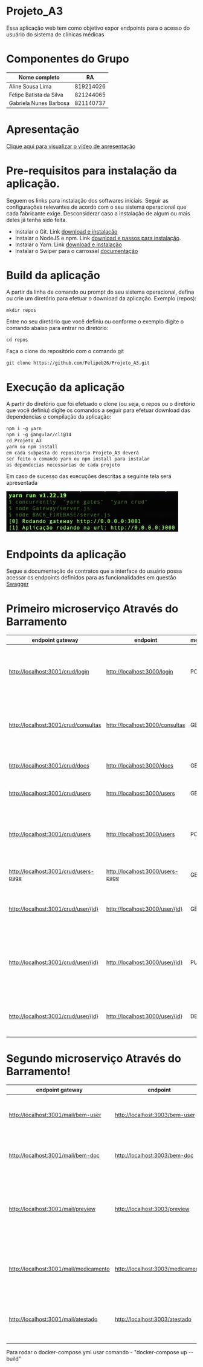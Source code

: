 # Projeto_A3
Essa aplicação web tem como objetivo expor endpoints para o acesso do usuário do sistema de clínicas médicas 

# Componentes do Grupo
| Nome completo | RA        |
|---|-----------|
| Aline Sousa Lima | 819214026 | 
| Felipe Batista da Silva | 821244065 |
| Gabriela Nunes Barbosa | 821140737 |

# Apresentação
[Clique aqui para visualizar o vídeo de apresentação](https://youtu.be/2VI4KMAHwl4)

# Pre-requisitos para instalação da aplicação.
Seguem os links para instalação dos softwares iniciais. Seguir as configurações relevantes de acordo com o seu sistema operacional que cada fabricante exige. Desconsiderar caso a instalação de algum ou mais deles já tenha sido feita. 
- Instalar o Git. Link [download e instalação](https://git-scm.com/book/en/v2/Getting-Started-Installing-Git)
- Instalar o NodeJS e npm. Link [download e passos para instalação](https://nodejs.org/en/download/).
- Instalar o Yarn. Link [download e instalação](https://classic.yarnpkg.com/en/docs/install)
- Instalar o Swiper para o carrossel [documentação](https://swiperjs.com/angular)

# Build da aplicação
A partir da linha de comando ou prompt do seu sistema operacional, defina ou crie um diretório para efetuar o download da aplicação. Exemplo (repos): 
```
mkdir repos
```
Entre no seu diretório que você definiu ou conforme o exemplo digite o comando abaixo para entrar no diretório:
```
cd repos
``` 
Faça o clone do repositório com o comando git
```
git clone https://github.com/Felipeb26/Projeto_A3.git
```

# Execução da aplicação
A partir do diretório que foi efetuado o clone (ou seja, o repos ou o diretório que você definiu) digite os comandos a seguir para efetuar download das dependencias e compilação da aplicação:
```
npm i -g yarn
npm i -g @angular/cli@14
cd Projeto_A3
yarn ou npm install
em cada subpasta do repositorio Projeto_A3 deverá 
ser feito o comando yarn ou npm install para instalar
as dependecias necessarias de cada projeto
```
Em caso de sucesso das execuções descritas a seguinte tela será apresentada

![console-server-started.jpeg](console-server-started.jpeg)
# Endpoints da aplicação
Segue a documentação de contratos que a interface do usuário possa acessar os endpoints definidos para as funcionalidades em questão [Swagger](http://localhost:3001/index)

# Primeiro microserviço Através do Barramento

| endpoint gateway| endpoint | method | info|
|----------|---------|------|------|
| <http://localhost:3001/crud/login>      |<http://localhost:3000/login> | POST | Envia e-mail e senha para receber Bearer token para ter acesso aos demais endpoints. |
| <http://localhost:3001/crud/consultas>      |<http://localhost:3000/consultas> | GET | retorna todos os dados das consultas relacionadas ao medico e paciente cadastrados.|
| <http://localhost:3001/crud/docs>      |<http://localhost:3000/docs> | GET | Retorna todos os médicos cadastrados.|
| <http://localhost:3001/crud/users>      |<http://localhost:3000/users> | GET | Retorna todos os usuários cadastrados.|
| <http://localhost:3001/crud/users>      |<http://localhost:3000/users> | POST | Salva o usuário sendo necessario nome, e-mail, telefone, senha e role |
|<http://localhost:3001/crud/users-page> | <http://localhost:3000/users-page> | GET | Retorna todos os usuários paginando.|
| <http://localhost:3001/crud/user/{id}>  |<http://localhost:3000/user/{id}> | GET | Recebe como parâmetro o id do usuário para localizar.|
| <http://localhost:3001/crud/user/{id}>       |<http://localhost:3000/user/{id}> | PUT | Recebe o id para localizar o usuário e o corpo de acordo com os parâmetros para serem alterados.|
| <http://localhost:3001/crud/user/{id}>       |<http://localhost:3000/user/{id}>  | DELETE | Recebe o id do usuário afim de excluí-lo do banco de dados.|

# Segundo microserviço Através do Barramento!

| endpoint gateway| endpoint | method | info|
|----------|---------|--------|---------|
| <http://localhost:3001/mail/bem-user> | <http://localhost:3003/bem-user> | POST | Envia o e-mail para o usuário dando boas-vindas pelo cadastro na plataforma.|
| <http://localhost:3001/mail/bem-doc> | <http://localhost:3003/bem-doc> | POST | Envia o e-mail para o médico dando boas-vindas pelo cadastro na plataforma.|
| <http://localhost:3001/mail/preview> | <http://localhost:3003/preview> | POST | Recebe array de bytes para uso de download ou preview do pdf sendo obrigatório enviar o modelo do arquivo.|
| <http://localhost:3001/mail/medicamento> | <http://localhost:3003/medicamento> | POST | Envia um e-mail com o pdf de todos os medicamentos para serem utilizados pelo paciente .|
| <http://localhost:3001/mail/atestado> | <http://localhost:3003/atestado> | POST | Envia um e-mail com o pdf do atestado de saúde referente ao paciente.|

Para rodar o docker-compose.yml usar comando - "docker-compose up --build"
